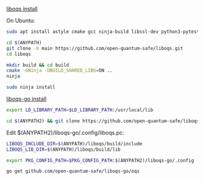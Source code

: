 
[liboqs install](https://github.com/open-quantum-safe/liboqs)

On Ubuntu:
```bash
sudo apt install astyle cmake gcc ninja-build libssl-dev python3-pytest python3-pytest-xdist unzip xsltproc doxygen graphviz python3-yaml
```
```bash
cd $(ANYPATH)
git clone -b main https://github.com/open-quantum-safe/liboqs.git
cd liboqs

mkdir build && cd build
cmake -GNinja -DBUILD_SHARED_LIBS=ON ..
ninja

sudo ninja install
```

[liboqs-go install](https://github.com/open-quantum-safe/liboqs-go)
```bash
export LD_LIBRARY_PATH=$LD_LIBRARY_PATH:/usr/local/lib
```
```bash
cd $(ANYPATH2) && git clone https://github.com/open-quantum-safe/liboqs-go
```

Edit $(ANYPATH2)/liboqs-go/.config/liboqs.pc:
```bash
LIBOQS_INCLUDE_DIR=$(ANYPATH)/liboqs/build/include
LIBOQS_LIB_DIR=$(ANYPATH)/liboqs/build/lib
```
```bash
export PKG_CONFIG_PATH=$PKG_CONFIG_PATH:$(ANYPATH2)/liboqs-go/.config
```
```bash
go get github.com/open-quantum-safe/liboqs-go/oqs
```
